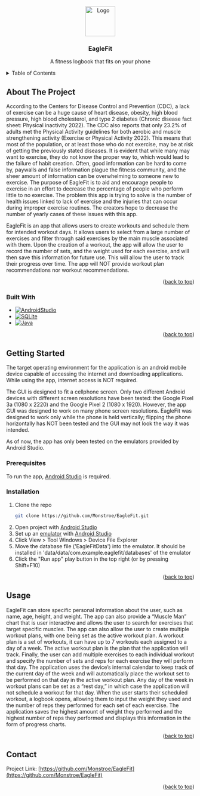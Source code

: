 <a name="readme-top"></a>



<!--[![Contributors][contributors-shield]][contributors-url]
[![Forks][forks-shield]][forks-url]
[![Stargazers][stars-shield]][stars-url]
[![Issues][issues-shield]][issues-url]
[![MIT License][license-shield]][license-url]
[![LinkedIn][linkedin-shield]][linkedin-url]-->



<!-- PROJECT LOGO -->
<br />
<div align="center">
  <a href="https://github.com/Monstroe/EagleFit">
    <img src="images/logo.xml" alt="Logo" width="80" height="80">
  </a>

<h3 align="center">EagleFit</h3>

  <p align="center">
    A fitness logbook that fits on your phone
    <br />
    <!--<a href="https://github.com/Monstroe/EagleFit"><strong>Explore the docs »</strong></a>
    <br />
    <br />-->
    <!--<a href="https://github.com/Monstroe/EagleFit">View Demo</a>
    ·
    <a href="https://github.com/Monstroe/EagleFit/issues">Report Bug</a>
    ·
    <a href="https://github.com/Monstroe/EagleFit/issues">Request Feature</a>-->
  </p>
</div>



<!-- TABLE OF CONTENTS -->
<details>
  <summary>Table of Contents</summary>
  <ol>
    <li>
      <a href="#about-the-project">About The Project</a>
      <ul>
        <li><a href="#built-with">Built With</a></li>
      </ul>
    </li>
    <li>
      <a href="#getting-started">Getting Started</a>
      <ul>
        <li><a href="#prerequisites">Prerequisites</a></li>
        <li><a href="#installation">Installation</a></li>
      </ul>
    </li>
    <!--<li><a href="#usage">Usage</a></li>
    <li><a href="#roadmap">Roadmap</a></li>
    <li><a href="#contributing">Contributing</a></li>
    <li><a href="#license">License</a></li>-->
    <li><a href="#contact">Contact</a></li>
    <!--<li><a href="#acknowledgments">Acknowledgments</a></li>-->
  </ol>
</details>



<!-- ABOUT THE PROJECT -->
## About The Project

<!--[![Product Name Screen Shot][product-screenshot]](https://example.com)-->

 According to the Centers for Disease Control and Prevention (CDC), a lack of exercise can be a huge cause of heart disease, obesity, high blood pressure, high blood cholesterol, and type 2 diabetes (Chronic disease fact sheet: Physical inactivity 2022). The CDC also reports that only 23.2% of adults met the Physical Activity guidelines for both aerobic and muscle strengthening activity (Exercise or Physical Activity 2022). This means that most of the population, or at least those who do not exercise, may be at risk of getting the previously stated diseases. It is evident that while many may want to exercise, they do not know the proper way to, which would lead to the failure of habit creation. Often, good information can be hard to come by, paywalls and false information plague the fitness community, and the sheer amount of information can be overwhelming to someone new to exercise. The purpose of EagleFit is to aid and encourage people to exercise in an effort to decrease the percentage of people who perform little to no exercise. The problem this app is trying to solve is the number of health issues linked to lack of exercise and the injuries that can occur during improper exercise routines. The creators hope to decrease the number of yearly cases of these issues with this app.

EagleFit is an app that allows users to create workouts and schedule them for intended workout days. It allows users to select from a large number of exercises and filter through said exercises by the main muscle associated with them. Upon the creation of a workout, the app will allow the user to record the number of sets, and the weight used for each exercise, and will then save this information for future use. This will allow the user to track their progress over time. The app will NOT provide workout plan recommendations nor workout recommendations.

<p align="right">(<a href="#readme-top">back to top</a>)</p>



### Built With

* [![AndroidStudio][AndroidStudio.com]][AndroidStudio-url]
* [![SQLite][SQLite.com]][SQLite-url]
* [![Java][Java.com]][Java-url]

<p align="right">(<a href="#readme-top">back to top</a>)</p>



<!-- GETTING STARTED -->
## Getting Started

The target operating environment for the application is an android mobile device capable of accessing the internet and downloading applications. While using the app, internet access is NOT required.

The GUI is designed to fit a cellphone screen. Only two different Android devices with different screen resolutions have been tested: the Google Pixel 3a (1080 x 2220) and the Google Pixel 2 (1080 x 1920). However, the app GUI was designed to work on many phone screen resolutions. EagleFit was designed to work only while the phone is held vertically; flipping the phone horizontally has NOT been tested and the GUI may not look the way it was intended. 

As of now, the app has only been tested on the emulators provided by Android Studio.

### Prerequisites

To run the app, [Android Studio][AndroidStudio-url] is required. 

### Installation

1. Clone the repo
   ```sh
   git clone https://github.com/Monstroe/EagleFit.git
   ```
2. Open project with [Android Studio][AndroidStudio-url]
3. Set up an [emulator](https://developer.android.com/studio/run/emulator) with [Android Studio][AndroidStudio-url]
4. Click View > Tool Windows > Device File Explorer
5. Move the database file ('EagleFitData') into the emulator. It should be installed in 'data/data/com.example.eaglefit/databases' of the emulator
6. Click the "Run app" play button in the top right (or by pressing Shift+F10)

<p align="right">(<a href="#readme-top">back to top</a>)</p>



<!-- USAGE EXAMPLES -->
## Usage

EagleFit can store specific personal information about the user, such as name, age, height, and weight. The app can also provide a “Muscle Man” chart that is user interactive and allows the user to search for exercises that target specific muscles. The app can also allow the user to create multiple workout plans, with one being set as the active workout plan. A workout plan is a set of workouts, it can have up to 7 workouts each assigned to a day of a week. The active workout plan is the plan that the application will track. Finally, the user can add multiple exercises to each individual workout and specify the number of sets and reps for each exercise they will perform that day. The application uses the device’s internal calendar to keep track of the current day of the week and will automatically place the workout set to be performed on that day in the active workout plan. Any day of the week in workout plans can be set as a “rest day,” in which case the application will not schedule a workout for that day. When the user starts their scheduled workout, a logbook opens, allowing them to input the weight they used and the number of reps they performed for each set of each exercise. The application saves the highest amount of weight they performed and the highest number of reps they performed and displays this information in the form of progress charts.

<!--_For a video demonstration, please refer to the [VideoDemo](https://example.com)_-->

<p align="right">(<a href="#readme-top">back to top</a>)</p>



<!-- CONTACT -->
## Contact

Project Link: [https://github.com/Monstroe/EagleFit](https://github.com/Monstroe/EagleFit)

<p align="right">(<a href="#readme-top">back to top</a>)</p>



<!-- ACKNOWLEDGMENTS -->
<!--## Acknowledgments

* []()
* []()
* []()

<p align="right">(<a href="#readme-top">back to top</a>)</p>-->



<!-- MARKDOWN LINKS & IMAGES -->
<!-- https://www.markdownguide.org/basic-syntax/#reference-style-links -->

[contributors-shield]: https://img.shields.io/github/contributors/Monstroe/EagleFit.svg?style=for-the-badge
[contributors-url]: https://github.com/Monstroe/EagleFit/graphs/contributors
[forks-shield]: https://img.shields.io/github/forks/Monstroe/EagleFit.svg?style=for-the-badge
[forks-url]: https://github.com/Monstroe/EagleFit/network/members
[stars-shield]: https://img.shields.io/github/stars/Monstroe/EagleFit.svg?style=for-the-badge
[stars-url]: https://github.com/Monstroe/EagleFit/stargazers
[issues-shield]: https://img.shields.io/github/issues/Monstroe/EagleFit.svg?style=for-the-badge
[issues-url]: https://github.com/Monstroe/EagleFit/issues
[license-shield]: https://img.shields.io/github/license/Monstroe/EagleFit.svg?style=for-the-badge
[license-url]: https://github.com/Monstroe/EagleFit/blob/master/LICENSE.txt
[linkedin-shield]: https://img.shields.io/badge/-LinkedIn-black.svg?style=for-the-badge&logo=linkedin&colorB=555
[linkedin-url]: https://linkedin.com/in/linkedin_username
[product-screenshot]: images/screenshot.png

[AndroidStudio.com]: https://img.shields.io/badge/AndroidStudio-3DDC84?style=for-the-badge&logo=android-studio&logoColor=white
[AndroidStudio-url]: https://developer.android.com/studio/

[SQLite.com]: https://img.shields.io/badge/SQLite-003B57?style=for-the-badge&logo=sqlite&logoColor=white
[SQLite-url]: https://www.sqlite.org/index.html

[Java.com]: https://img.shields.io/badge/Java-f89820?style=for-the-badge&logo=java&logoColor=white
[Java-url]: https://www.java.com/en/
